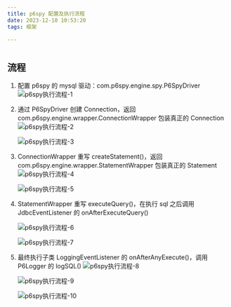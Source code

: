 ```yaml
---
title: p6spy 配置及执行流程
date: 2023-12-10 10:53:20
tags: 框架

---
```

#
## 流程

1. 配置 p6spy 的 mysql 驱动：com.p6spy.engine.spy.P6SpyDriver
	![p6spy执行流程-1](https://cdn.jsdelivr.net/gh/CheneyKwok/img-storage/blog/p6spy执行流程-1.png)

2. 通过 P6SpyDriver 创建 Connection，返回 com.p6spy.engine.wrapper.ConnectionWrapper 包装真正的 Connection 
	![p6spy执行流程-2](https://cdn.jsdelivr.net/gh/CheneyKwok/img-storage/blog/p6spy执行流程-2.png)

	![p6spy执行流程-3](https://cdn.jsdelivr.net/gh/CheneyKwok/img-storage/blog/p6spy执行流程-3.png)

3. ConnectionWrapper 重写 createStatement()，返回 com.p6spy.engine.wrapper.StatementWrapper 包装真正的 Statement
	![p6spy执行流程-4](https://cdn.jsdelivr.net/gh/CheneyKwok/img-storage/blog/p6spy执行流程-4.png)

	![p6spy执行流程-5](https://cdn.jsdelivr.net/gh/CheneyKwok/img-storage/blog/p6spy执行流程-5.png)

4. StatementWrapper 重写 executeQuery()，在执行 sql 之后调用 JdbcEventListener 的 onAfterExecuteQuery()
	
	![p6spy执行流程-6](https://cdn.jsdelivr.net/gh/CheneyKwok/img-storage/blog/p6spy执行流程-6.png)

	![p6spy执行流程-7](https://cdn.jsdelivr.net/gh/CheneyKwok/img-storage/blog/p6spy执行流程-7.png)

5. 最终执行子类 LoggingEventListener 的 onAfterAnyExecute()，调用 P6Logger 的 logSQL()
	![p6spy执行流程-8](https://cdn.jsdelivr.net/gh/CheneyKwok/img-storage/blog/p6spy执行流程-8.png)

	![p6spy执行流程-9](https://cdn.jsdelivr.net/gh/CheneyKwok/img-storage/blog/p6spy执行流程-9.png)

	![p6spy执行流程-10](https://cdn.jsdelivr.net/gh/CheneyKwok/img-storage/blog/p6spy执行流程-10.png)
<!--stackedit_data:
eyJoaXN0b3J5IjpbNjI4MDIxMDQsLTMwNTc5NTU0Miw1MTkxMT
cxODAsMjExMjc3NDY4MSwxOTY3NzUzNTUzLC0xMTQ3MDM4NTYz
LC04MjY3NTkyNTUsLTU4OTgzMzkzOSwtMTI1MzE3Mzg1OSwxOD
g3OTEzNTg2LDU5NzQ4MzQ2NF19
-->